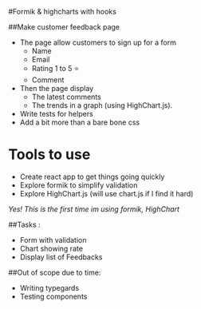 #Formik & highcharts with hooks

##Make customer feedback page
- The page allow customers to sign up for a form 
    - Name
    - Email
    - Rating 1 to 5 ⭐
    - Comment
- Then the page display
    - The latest comments
    - The trends in a graph (using HighChart.js). 
- Write tests for helpers
- Add a bit more than a bare bone css


# Tools to use
- Create react app to get things going quickly
- Explore formik to simplify validation
- Explore HighChart.js (will use chart.js if I find it hard)

*Yes! This is the first time im using formik, HighChart*

##Tasks : 
- Form with validation
- Chart showing rate 
- Display list of Feedbacks

##Out of scope due to time:
- Writing typegards
- Testing components
